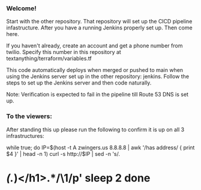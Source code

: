 ### Welcome! 

Start with the other repository. That repository will set up the CICD pipeline infastructure. After you have a running Jenkins properly set up. Then come here.

If you haven't already, create an account and get a phone number from twilio. Specify this number in  this repository at textanything/terraform/variables.tf

This code automatically deploys when merged or pushed to main when using the Jenkins server set up in the other repository: jenkins. Follow the steps to set up the Jenkins server and then code naturally.

Note: Verification is expected to fail in the pipeline till Route 53 DNS is set up.


### To the viewers:
After standing this up please run the following to confirm it is up on all 3 infrastructures:

while true; do
  IP=$(host -t A zwingers.us 8.8.8.8 | awk '/has address/ { print $4 }' | head -n 1)
  curl -s http://$IP | sed -n 's/.*<h1>\(.*\)<\/h1>.*/\1/p'
  sleep 2
done
